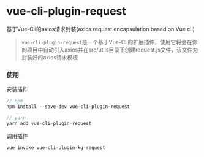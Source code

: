 # vue-cli-plugin-request

基于Vue-Cli的axios请求封装(axios request encapsulation based on Vue cli)



> `vue-cli-plugin-request`是一个基于Vue-Cli的扩展插件，使用它将会在你的项目中自动引入axios并在src/utils目录下创建request.js文件，该文件为封装好的axios请求模板



### 使用

安装插件

```js
// npm
npm install --save-dev vue-cli-plugin-request

// yarn
yarn add vue-cli-plugin-request
```



调用插件

```js
vue invoke vue-cli-plugin-kg-request
```

